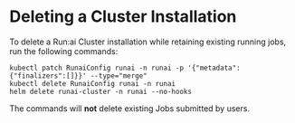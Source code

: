 # Deleting a Cluster Installation


To delete a Run:ai Cluster installation while retaining existing running jobs, run the following commands:

``` 
kubectl patch RunaiConfig runai -n runai -p '{"metadata":{"finalizers":[]}}' --type="merge"
kubectl delete RunaiConfig runai -n runai
helm delete runai-cluster -n runai --no-hooks
```

The commands will __not__ delete existing Jobs submitted by users. 

